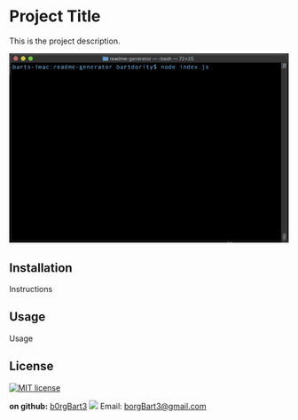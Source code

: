# Project Title
This is the project description.

![test](demo2.gif)
## Installation
Instructions

## Usage
Usage

## License
[![MIT license](https://img.shields.io/badge/License-MIT-blue.svg)](https://lbesson.mit-license.org/)

**on github:** <a href='github.com/b0rgBart3'>b0rgBart3</a>
[![](https://github.com/b0rgBart3.png?size=90)](https://github.com/remarkablemark)
Email: borgBart3@gmail.com
